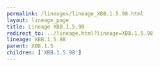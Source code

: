 ```yaml
---
permalink: /lineages/lineage_XBB.1.5.98.html
layout: lineage_page
title: Lineage XBB.1.5.98
redirect_to: ../lineage.html?lineage=XBB.1.5.98
lineage: XBB.1.5.98
parent: XBB.1.5
children: ['XBB.1.5.98']
---
```

